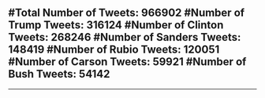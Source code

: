 #Total Number of Tweets: 966902 
#Number of Trump Tweets: 316124
#Number of Clinton Tweets: 268246
#Number of Sanders Tweets: 148419
#Number of Rubio Tweets: 120051
#Number of Carson Tweets: 59921
#Number of Bush Tweets: 54142
---
---
